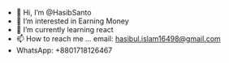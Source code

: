 - 👋 Hi, I’m @HasibSanto
- 👀 I’m interested in Earning Money
- 🌱 I’m currently learning react
- 📫 How to reach me ...  email:  hasibul.islam16498@gmail.com
- WhatsApp:  +8801718126467

<!---
HasibSanto/HasibSanto is a ✨ special ✨ repository because its `README.md` (this file) appears on your GitHub profile.
You can click the Preview link to take a look at your changes.
--->
